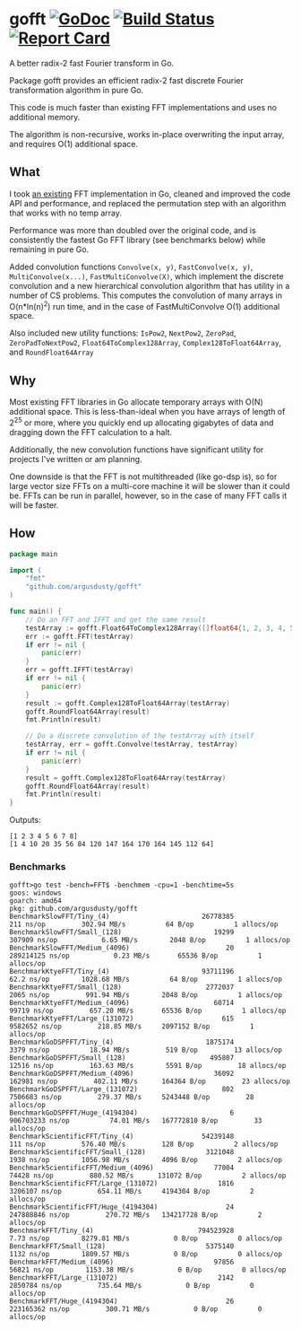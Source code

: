 # gofft [![GoDoc][godoc-badge]][godoc] [![Build Status][travis-ci-badge]][travis-ci] [![Report Card][report-card-badge]][report-card]
A better radix-2 fast Fourier transform in Go.

Package gofft provides an efficient radix-2 fast discrete Fourier transformation algorithm in pure Go.

This code is much faster than existing FFT implementations and uses no additional memory.

The algorithm is non-recursive, works in-place overwriting the input array, and requires O(1) additional space.

## What
I took [an existing](https://github.com/ktye/fft) FFT implementation in Go, cleaned and improved the code API and performance, and replaced the permutation step with an algorithm that works with no temp array.

Performance was more than doubled over the original code, and is consistently the fastest Go FFT library (see benchmarks below) while remaining in pure Go.

Added convolution functions `Convolve(x, y)`, `FastConvolve(x, y)`, `MultiConvolve(x...)`, `FastMultiConvolve(X)`, which implement the discrete convolution and a new hierarchical convolution algorithm that has utility in a number of CS problems. This computes the convolution of many arrays in O(n\*ln(n)<sup>2</sup>) run time, and in the case of FastMultiConvolve O(1) additional space.

Also included new utility functions: `IsPow2`, `NextPow2`, `ZeroPad`, `ZeroPadToNextPow2`, `Float64ToComplex128Array`, `Complex128ToFloat64Array`, and `RoundFloat64Array`

## Why
Most existing FFT libraries in Go allocate temporary arrays with O(N) additional space. This is less-than-ideal when you have arrays of length of 2<sup>25</sup> or more, where you quickly end up allocating gigabytes of data and dragging down the FFT calculation to a halt.

Additionally, the new convolution functions have significant utility for projects I've written or am planning.

One downside is that the FFT is not multithreaded (like go-dsp is), so for large vector size FFTs on a multi-core machine it will be slower than it could be. FFTs can be run in parallel, however, so in the case of many FFT calls it will be faster.

## How
```go
package main

import (
	"fmt"
	"github.com/argusdusty/gofft"
)

func main() {
	// Do an FFT and IFFT and get the same result
	testArray := gofft.Float64ToComplex128Array([]float64{1, 2, 3, 4, 5, 6, 7, 8})
	err := gofft.FFT(testArray)
	if err != nil {
		panic(err)
	}
	err = gofft.IFFT(testArray)
	if err != nil {
		panic(err)
	}
	result := gofft.Complex128ToFloat64Array(testArray)
	gofft.RoundFloat64Array(result)
	fmt.Println(result)

	// Do a discrete convolution of the testArray with itself
	testArray, err = gofft.Convolve(testArray, testArray)
	if err != nil {
		panic(err)
	}
	result = gofft.Complex128ToFloat64Array(testArray)
	gofft.RoundFloat64Array(result)
	fmt.Println(result)
}
```

Outputs:
```
[1 2 3 4 5 6 7 8]
[1 4 10 20 35 56 84 120 147 164 170 164 145 112 64]
```

### Benchmarks
```
gofft>go test -bench=FFT$ -benchmem -cpu=1 -benchtime=5s
goos: windows
goarch: amd64
pkg: github.com/argusdusty/gofft
BenchmarkSlowFFT/Tiny_(4)                       26778385               211 ns/op         302.94 MB/s          64 B/op          1 allocs/op
BenchmarkSlowFFT/Small_(128)                       19299            307909 ns/op           6.65 MB/s        2048 B/op          1 allocs/op
BenchmarkSlowFFT/Medium_(4096)                        20         289214125 ns/op           0.23 MB/s       65536 B/op          1 allocs/op
BenchmarkKtyeFFT/Tiny_(4)                       93711196              62.2 ns/op        1028.68 MB/s          64 B/op          1 allocs/op
BenchmarkKtyeFFT/Small_(128)                     2772037              2065 ns/op         991.94 MB/s        2048 B/op          1 allocs/op
BenchmarkKtyeFFT/Medium_(4096)                     60714             99719 ns/op         657.20 MB/s       65536 B/op          1 allocs/op
BenchmarkKtyeFFT/Large_(131072)                      615           9582652 ns/op         218.85 MB/s     2097152 B/op          1 allocs/op
BenchmarkGoDSPFFT/Tiny_(4)                       1875174              3379 ns/op          18.94 MB/s         519 B/op         13 allocs/op
BenchmarkGoDSPFFT/Small_(128)                     495807             12516 ns/op         163.63 MB/s        5591 B/op         18 allocs/op
BenchmarkGoDSPFFT/Medium_(4096)                    36092            162981 ns/op         402.11 MB/s      164364 B/op         23 allocs/op
BenchmarkGoDSPFFT/Large_(131072)                     802           7506683 ns/op         279.37 MB/s     5243448 B/op         28 allocs/op
BenchmarkGoDSPFFT/Huge_(4194304)                       6         906703233 ns/op          74.01 MB/s   167772810 B/op         33 allocs/op
BenchmarkScientificFFT/Tiny_(4)                 54239148               111 ns/op         576.40 MB/s         128 B/op          2 allocs/op
BenchmarkScientificFFT/Small_(128)               3121048              1938 ns/op        1056.98 MB/s        4096 B/op          2 allocs/op
BenchmarkScientificFFT/Medium_(4096)               77004             74428 ns/op         880.52 MB/s      131072 B/op          2 allocs/op
BenchmarkScientificFFT/Large_(131072)               1816           3206107 ns/op         654.11 MB/s     4194304 B/op          2 allocs/op
BenchmarkScientificFFT/Huge_(4194304)                 24         247888846 ns/op         270.72 MB/s   134217728 B/op          2 allocs/op
BenchmarkFFT/Tiny_(4)                          794523928              7.73 ns/op        8279.81 MB/s           0 B/op          0 allocs/op
BenchmarkFFT/Small_(128)                         5375140              1132 ns/op        1809.57 MB/s           0 B/op          0 allocs/op
BenchmarkFFT/Medium_(4096)                         97856             56821 ns/op        1153.38 MB/s           0 B/op          0 allocs/op
BenchmarkFFT/Large_(131072)                         2142           2850784 ns/op         735.64 MB/s           0 B/op          0 allocs/op
BenchmarkFFT/Huge_(4194304)                           26         223165362 ns/op         300.71 MB/s           0 B/op          0 allocs/op
```

[travis-ci-badge]:   https://api.travis-ci.org/argusdusty/gofft.svg?branch=master
[travis-ci]:         https://api.travis-ci.org/argusdusty/gofft
[godoc-badge]:       https://godoc.org/github.com/argusdusty/gofft?status.svg
[godoc]:             https://godoc.org/github.com/argusdusty/gofft
[report-card-badge]: https://goreportcard.com/badge/github.com/argusdusty/gofft
[report-card]:       https://goreportcard.com/report/github.com/argusdusty/gofft